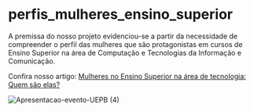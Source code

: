 # perfis_mulheres_ensino_superior

  A premissa do nosso projeto evidenciou-se a partir da necessidade de compreender o perfil das mulheres que são protagonistas em cursos de Ensino Superior na área de Computação e Tecnologias da Informação e Comunicação.
  
Confira nosso artigo: [Mulheres no Ensino Superior na área de tecnologia: Quem são elas?](https://medium.com/@julianajesusoliveira.jjo/mulheres-no-ensino-superior-na-%C3%A1rea-de-tecnologia-quem-s%C3%A3o-elas-8670b49fc9b9)



![Apresentacao-evento-UEPB (4)](https://user-images.githubusercontent.com/62727312/126039312-c28e8baf-7d54-42fb-99c0-d56611af3926.png)








